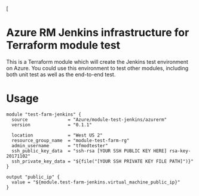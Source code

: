 [
# Azure RM Jenkins infrastructure for Terraform module test

This is a Terraform module which will create the Jenkins test environment on Azure. You could use this environment to test other modules, including both unit test as well as the end-to-end test.

# Usage

```hcl
module "test-farm-jenkins" {
  source               = "Azure/module-test-jenkins/azurerm"
  version              = "0.1.1"
  
  location             = "West US 2"
  resource_group_name  = "module-test-farm-rg"
  admin_username       = "tfmodtester"
  ssh_public_key_data  = "ssh-rsa [YOUR SSH PUBLIC KEY HERE] rsa-key-20171102"
  ssh_private_key_data = "${file("[YOUR SSH PRIVATE KEY FILE PATH]")}"
}

output "public_ip" {
  value = "${module.test-farm-jenkins.virtual_machine_public_ip}"
}
